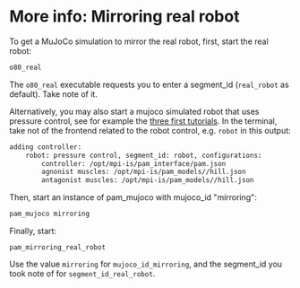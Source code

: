 # More info: Mirroring real robot


To get a MuJoCo simulation to mirror the real robot, first, start the real robot:

```bash
o80_real
```

The ```o80_real``` executable requests you to enter a segment_id (```real_robot``` as default). Take note of it.

Alternatively, you may also start a mujoco simulated robot that uses pressure control, see for example the [three first tutorials](B1_tutorial0). In the terminal, take not of the frontend related to the robot control, e.g. ```robot``` in this output:

```bash
adding controller:
	robot: pressure control, segment_id: robot, configurations:
		controller: /opt/mpi-is/pam_interface/pam.json
		agnonist muscles: /opt/mpi-is/pam_models//hill.json
		antagonist muscles: /opt/mpi-is/pam_models//hill.json
```


Then, start an instance of pam_mujoco with mujoco_id "mirroring":

```bash
pam_mujoco mirroring
```

Finally, start:

```
pam_mirroring_real_robot
```

Use the value ```mirroring``` for ```mujoco_id_mirroring```, and the segment_id you took note of for ```segment_id_real_robot```.







